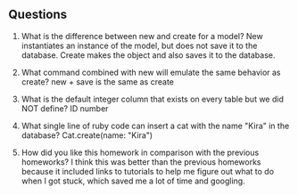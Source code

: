 ## Questions

1. What is the difference between new and create for a model?
New instantiates an instance of the model, but does not save it to the database. Create makes the object and also saves it to the database. 

2. What command combined with new will emulate the same behavior as create?
new + save is the same as create

3. What is the default integer column that exists on every table but we did NOT define?
ID number

4. What single line of ruby code can insert a cat with the name "Kira" in the database?
Cat.create(name: "Kira")

5. How did you like this homework in comparison with the previous homeworks?
I think this was better than the previous homeworks because it included links to tutorials to help me figure out what to do when I got stuck, which saved me a lot of time and googling. 
